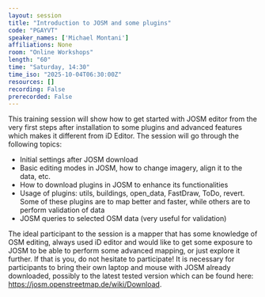 ```yaml
---
layout: session
title: "Introduction to JOSM and some plugins"
code: "PGAYVT"
speaker_names: ['Michael Montani']
affiliations: None
room: "Online Workshops"
length: "60"
time: "Saturday, 14:30"
time_iso: "2025-10-04T06:30:00Z"
resources: []
recording: False
prerecorded: False
---
```


This training session will show how to get started with JOSM editor from the very first steps after installation to some plugins and advanced features which makes it different from iD Editor.
The session will go through the following topics:
- Initial settings after JOSM download
- Basic editing modes in JOSM, how to change imagery, align it to the data, etc.
- How to download plugins in JOSM to enhance its functionalities
- Usage of plugins: utils, buildings, open_data, FastDraw, ToDo, revert. Some of these plugins are to map better and faster, while others are to perform validation of data
- JOSM queries to selected OSM data (very useful for validation)

The ideal participant to the session is a mapper that has some knowledge of OSM editing, always used iD editor and would like to get some exposure to JOSM to be able to perform some advanced mapping, or just explore it further. If that is you, do not hesitate to participate!
It is necessary for participants to bring their own laptop and mouse with JOSM already downloaded, possibly to the latest tested version which can be found here: https://josm.openstreetmap.de/wiki/Download.

